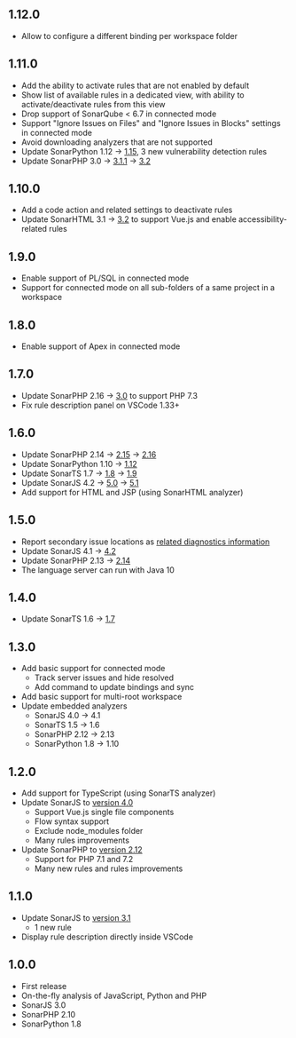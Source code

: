 ## 1.12.0

* Allow to configure a different binding per workspace folder

## 1.11.0

* Add the ability to activate rules that are not enabled by default
* Show list of available rules in a dedicated view, with ability to activate/deactivate rules from this view
* Drop support of SonarQube < 6.7 in connected mode
* Support "Ignore Issues on Files" and "Ignore Issues in Blocks" settings in connected mode
* Avoid downloading analyzers that are not supported
* Update SonarPython 1.12 -> [1.15](https://jira.sonarsource.com/secure/ReleaseNote.jspa?projectId=10958&version=15008), 3 new vulnerability detection rules
* Update SonarPHP 3.0 -> [3.1.1](https://jira.sonarsource.com/secure/ReleaseNote.jspa?projectId=10956&version=14954) -> [3.2](https://jira.sonarsource.com/secure/ReleaseNote.jspa?projectId=10956&version=14979)

## 1.10.0

* Add a code action and related settings to deactivate rules
* Update SonarHTML 3.1 -> [3.2](https://jira.sonarsource.com/secure/ReleaseNote.jspa?projectId=10969&version=14855) to support Vue.js and enable accessibility-related rules

## 1.9.0

* Enable support of PL/SQL in connected mode
* Support for connected mode on all sub-folders of a same project in a workspace

## 1.8.0

* Enable support of Apex in connected mode

## 1.7.0

* Update SonarPHP 2.16 -> [3.0](https://jira.sonarsource.com/secure/ReleaseNote.jspa?projectId=10956&version=14844) to support PHP 7.3
* Fix rule description panel on VSCode 1.33+

## 1.6.0

* Update SonarPHP 2.14 -> [2.15](https://jira.sonarsource.com/secure/ReleaseNote.jspa?projectId=10956&version=14493) -> [2.16](https://jira.sonarsource.com/secure/ReleaseNote.jspa?projectId=10956&version=14751)
* Update SonarPython 1.10 -> [1.12](https://jira.sonarsource.com/secure/ReleaseNote.jspa?projectId=10958&version=14849)
* Update SonarTS 1.7 -> [1.8](https://github.com/SonarSource/SonarTS/milestone/14?closed=1) -> [1.9](https://github.com/SonarSource/SonarTS/milestone/15?closed=1)
* Update SonarJS 4.2 -> [5.0](https://github.com/SonarSource/SonarJS/milestone/11?closed=1) -> [5.1](https://github.com/SonarSource/SonarJS/milestone/13?closed=1)
* Add support for HTML and JSP (using SonarHTML analyzer)

## 1.5.0

* Report secondary issue locations as [related diagnostics information](https://code.visualstudio.com/updates/v1_22#_support-related-diagnostics-information)
* Update SonarJS 4.1 -> [4.2](https://github.com/SonarSource/SonarJS/milestone/10?closed=1)
* Update SonarPHP 2.13 -> [2.14](https://jira.sonarsource.com/jira/secure/ReleaseNote.jspa?projectId=10956&version=14346)
* The language server can run with Java 10

## 1.4.0

* Update SonarTS 1.6 -> [1.7](https://github.com/SonarSource/SonarTS/milestone/13?closed=1)

## 1.3.0

* Add basic support for connected mode
  * Track server issues and hide resolved
  * Add command to update bindings and sync
* Add basic support for multi-root workspace
* Update embedded analyzers
  * SonarJS 4.0 -> 4.1
  * SonarTS 1.5 -> 1.6
  * SonarPHP 2.12 -> 2.13
  * SonarPython 1.8 -> 1.10

## 1.2.0

* Add support for TypeScript (using SonarTS analyzer)
* Update SonarJS to [version 4.0](https://github.com/SonarSource/sonar-javascript/milestone/8?closed=1)
  * Support Vue.js single file components
  * Flow syntax support
  * Exclude node_modules folder
  * Many rules improvements
* Update SonarPHP to [version 2.12](https://jira.sonarsource.com/secure/ReleaseNote.jspa?projectId=10956&version=14064)
  * Support for PHP 7.1 and 7.2
  * Many new rules and rules improvements

## 1.1.0

* Update SonarJS to [version 3.1](https://github.com/SonarSource/sonar-javascript/milestone/4?closed=1)
  * 1 new rule
* Display rule description directly inside VSCode

## 1.0.0

* First release
* On-the-fly analysis of JavaScript, Python and PHP
* SonarJS 3.0
* SonarPHP 2.10
* SonarPython 1.8
